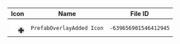 | Icon | Name | File ID |
| ---  | ---  | ---     |
| ![](PrefabOverlayAdded%20Icon.png) | `PrefabOverlayAdded Icon` | `-639656901546412945` |
